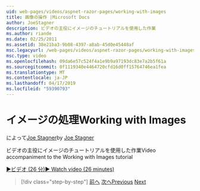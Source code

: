 ```yaml
---
uid: web-pages/videos/aspnet-razor-pages/working-with-images
title: 画像の操作 |Microsoft Docs
author: JoeStagner
description: ビデオの主役にイメージのチュートリアルを使用した作業
ms.author: riande
ms.date: 02/25/2011
ms.assetid: 38e21ba3-9b08-4397-a8ab-45d0e45448af
msc.legacyurl: /web-pages/videos/aspnet-razor-pages/working-with-images
msc.type: video
ms.openlocfilehash: 09da6e57c524f4a1e9b9a97193dc83e7a2b5f61a
ms.sourcegitcommit: 0f1119340e4464720cfd16d0ff15764746ea1fea
ms.translationtype: MT
ms.contentlocale: ja-JP
ms.lasthandoff: 04/17/2019
ms.locfileid: "59390793"
---
```

# <a name="working-with-images"></a><span data-ttu-id="40e09-103">イメージの処理</span><span class="sxs-lookup"><span data-stu-id="40e09-103">Working with Images</span></span>

<span data-ttu-id="40e09-104">によって[Joe Stagner](https://github.com/JoeStagner)</span><span class="sxs-lookup"><span data-stu-id="40e09-104">by [Joe Stagner](https://github.com/JoeStagner)</span></span>

<span data-ttu-id="40e09-105">ビデオの主役にイメージのチュートリアルを使用した作業</span><span class="sxs-lookup"><span data-stu-id="40e09-105">Video accompaniment to the Working with Images tutorial</span></span>

[<span data-ttu-id="40e09-106">&#9654;ビデオ (26 分)</span><span class="sxs-lookup"><span data-stu-id="40e09-106">&#9654; Watch video (26 minutes)</span></span>](https://channel9.msdn.com/Blogs/ASP-NET-Site-Videos/working-with-images)

> [!div class="step-by-step"]
> <span data-ttu-id="40e09-107">[前へ](working-with-files.md)
> [次へ](working-with-video.md)</span><span class="sxs-lookup"><span data-stu-id="40e09-107">[Previous](working-with-files.md)
[Next](working-with-video.md)</span></span>
